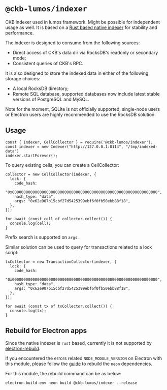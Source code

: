 # `@ckb-lumos/indexer`

CKB indexer used in lumos framework. Might be possible for independent usage as well. It is based on a [Rust based native indexer](https://github.com/quake/ckb-indexer) for stability and performance.

The indexer is designed to consume from the following sources:

* Direct access of CKB's data dir via RocksDB's readonly or secondary mode;
* Consistent queries of CKB's RPC.

It is also designed to store the indexed data in either of the following storage choices:

* A local RocksDB directory;
* Remote SQL database, supported databases now include latest stable versions of PostgreSQL and MySQL.

Note for the moment, SQLite is not officially supported, single-node users or Electron users are highly recommended to use the RocksDB solution.

## Usage

```
const { Indexer, CellCollector } = require('@ckb-lumos/indexer');
const indexer = new Indexer("http://127.0.0.1:8114", "/tmp/indexed-data")
indexer.startForever();
```

To query existing cells, you can create a CellCollector:

```
collector = new CellCollector(indexer, {
  lock: {
    code_hash:
      "0x0000000000000000000000000000000000000000000000000000000000000000",
    hash_type: "data",
    args: "0x62e907b15cbf27d5425399ebf6f0fb50ebb88f18",
  },
});

for await (const cell of collector.collect()) {
  console.log(cell);
}
```

Prefix search is supported on `args`.

Similar solution can be used to query for transactions related to a lock script:

```
txCollector = new TransactionCollector(indexer, {
  lock: {
    code_hash:
      "0x0000000000000000000000000000000000000000000000000000000000000000",
    hash_type: "data",
    args: "0x62e907b15cbf27d5425399ebf6f0fb50ebb88f18",
  },
});

for await (const tx of txCollector.collect()) {
  console.log(tx);
}
```

## Rebuild for Electron apps
Since the native indexer is `rust` based, currently it is not supported by [electron-rebuild](https://github.com/electron/electron-rebuild). 

If you encountered the errors related `NODE_MODULE_VERSION` on Electron with this module, please follow the [guide](https://neon-bindings.com/docs/electron-apps) to rebuild the `neon` dependencies.

For this module, the rebuild command can be as below:
```
electron-build-env neon build @ckb-lumos/indexer --release
```